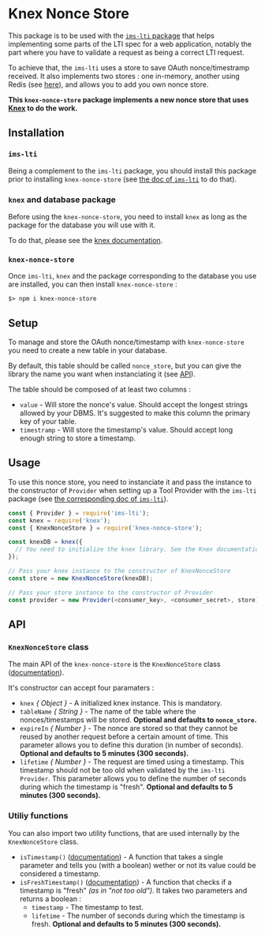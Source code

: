 # Knex Nonce Store

This package is to be used with the [`ims-lti` package][imslti] that helps implementing some parts of the LTI spec for a web application, notably the part where you have to validate a request as being a correct LTI request.

To achieve that, the `ims-lti` uses a store to save OAuth nonce/timestramp received. It also implements two stores : one in-memory, another using Redis (see [here][noncestore]), and allows you to add you own nonce store.

**This `knex-nonce-store` package implements a new nonce store that uses [Knex][knex] to do the work.**

## Installation

### `ims-lti`

Being a complement to the `ims-lti` package, you should install this package prior to installing `knex-nonce-store` (see [the doc of `ims-lti`][imslti-install] to do that).

### `knex` and database package

Before using the `knex-nonce-store`, you need to install `knex` as long as the package for the database you will use with it.

To do that, please see the [knex documentation][knex-install].

### `knex-nonce-store`

Once `ims-lti`, `knex` and the package corresponding to the database you use are installed, you can then install `knex-nonce-store` :

```shell
$> npm i knex-nonce-store
```

## Setup

To manage and store the OAuth nonce/timestamp with `knex-nonce-store` you need to create a new table in your database.

By default, this table should be called `nonce_store`, but you can give the library the name you want when instanciating it (see [API](##API)).

The table should be composed of at least two columns :

* `value` - Will store the nonce's value. Should accept the longest strings allowed by your DBMS. It's suggested to make this column the primary key of your table.
* `timestramp` - Will store the timestamp's value. Should accept long enough string to store a timestamp.

## Usage

To use this nonce store, you need to instanciate it and pass the instance to the constructor of `Provider` when setting up a Tool Provider with the `ims-lti` package (see [the corresponding doc of `ims-lti`][imslti-setup]).

```javascript
const { Provider } = require('ims-lti');
const knex = require('knex');
const { KnexNonceStore } = require('knex-nonce-store');

const knexDB = knex({
  // You need to initialize the knex library. See the Knex documentation.
});

// Pass your knex instance to the constructor of KnexNonceStore
const store = new KnexNonceStore(knexDB);

// Pass your store instance to the constructor of Provider
const provider = new Provider(<consumer_key>, <consumer_secret>, store);
```
## API

### `KnexNonceStore` class

The main API of the `knex-nonce-store` is the `KnexNonceStore` class ([documentation](./lib/knex-nonce-store.class.js)).

It's constructor can accept four paramaters :

* `knex` _{ Object }_ - A initialized knex instance. This is mandatory.
* `tableName` _{ String }_ - The name of the table where the nonces/timestamps will be stored. **Optional and defaults to `nonce_store`.**
* `expireIn` _{ Number }_ - The nonce are stored so that they cannot be reused by another request before a certain amount of time. This parameter allows you to define this duration (in number of seconds). **Optional and defaults to 5 minutes (300 seconds).**
* `lifetime` _{ Number }_ - The request are timed using a timestamp. This timestamp should not be too old when validated by the `ims-lti` `Provider`. This parameter allows you to define the number of seconds during which the timestamp is "fresh". **Optional and defaults to 5 minutes (300 seconds).**

### Utiliy functions

You can also import two utility functions, that are used internally by the `KnexNonceStore` class.

* `isTimestamp()` ([documentation](./lib/is-timestamp.js)) - A function that takes a single parameter and tells you (with a boolean) wether or not its value could be considered a timestamp.
* `isFreshTimestamp()` ([documentation](./lib/is-fresh-timestamp.js)) - A function that checks if a timestamp is "fresh" _(as in "not too old")_. It takes two parameters and returns a boolean :
  * `timestamp` - The timestamp to test.
  * `lifetime` - The number of seconds during which the timestamp is fresh. **Optional and defaults to 5 minutes (300 seconds).**

[imslti]: https://github.com/omsmith/ims-lti
[imslti-install]: https://github.com/omsmith/ims-lti#install
[imslti-setup]: https://github.com/omsmith/ims-lti#setting-up-a-tool-provider-tp
[noncestore]: https://github.com/omsmith/ims-lti#nonce-stores
[knex]: https://knexjs.org/
[knex-install]: https://knexjs.org/#Installation
[knex-config]: https://knexjs.org/#Installation-client
